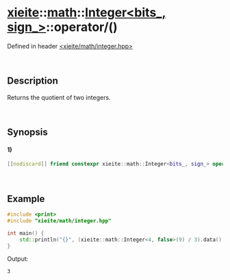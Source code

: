 # [xieite](../../../../../xieite.md)\:\:[math](../../../../../math.md)\:\:[Integer<bits_, sign_>](../../../../integer.md)\:\:operator/\(\)
Defined in header [<xieite/math/integer.hpp>](../../../../../../../include/xieite/math/integer.hpp)

&nbsp;

## Description
Returns the quotient of two integers.

&nbsp;

## Synopsis
#### 1)
```cpp
[[nodiscard]] friend constexpr xieite::math::Integer<bits_, sign_> operator/(xieite::math::Integer<bits_, sign_> dividend, xieite::math::Integer<bits_, sign_> divisor) noexcept;
```

&nbsp;

## Example
```cpp
#include <print>
#include "xieite/math/integer.hpp"

int main() {
    std::println("{}", (xieite::math::Integer<4, false>(9) / 3).data());
}
```
Output:
```
3
```
